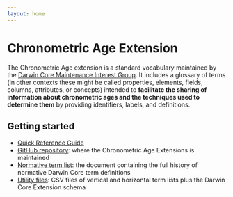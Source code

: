 ```yaml
---
layout: home
---
```


# Chronometric Age Extension

The Chronometric Age extension is a standard vocabulary maintained by the [Darwin Core Maintenance Interest Group](https://www.tdwg.org/standards/dwc/#maintenance-group). It includes a glossary of terms (in other contexts these might be called properties, elements, fields, columns, attributes, or concepts) intended to **facilitate the sharing of information about chronometric ages and the techniques used to determine them** by providing identifiers, labels, and definitions.

## Getting started

- [Quick Reference Guide](terms/)
- [GitHub repository](https://github.com/tdwg/chrono): where the Chronometric Age Extensions is maintained
- [Normative term list](list/): the document containing the full history of normative Darwin Core term definitions
- [Utility files](https://github.com/tdwg/chrono/tree/master/dist): CSV files of vertical and horizontal term lists plus the Darwin Core Extension schema
